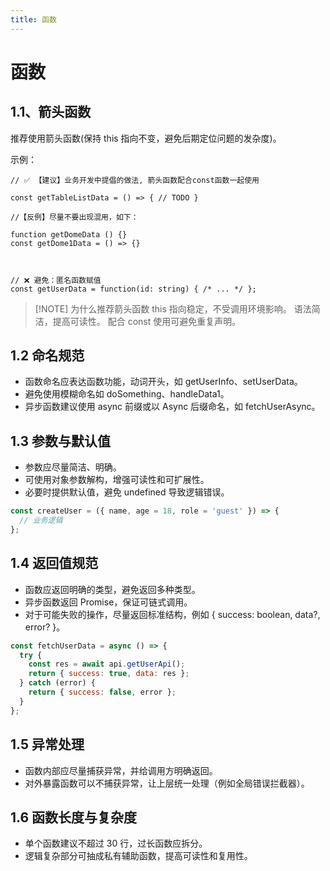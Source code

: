 ```yaml
---
title: 函数
---
```


# 函数

## 1.1、箭头函数

推荐使用箭头函数(保持 this 指向不变，避免后期定位问题的发杂度)。

示例：

```js{1,5}
// ✅ 【建议】业务开发中提倡的做法, 箭头函数配合const函数一起使用

const getTableListData = () => { // TODO }

//【反例】尽量不要出现混用，如下：

function getDomeData () {}
const getDome1Data = () => {}



// ❌ 避免：匿名函数赋值
const getUserData = function(id: string) { /* ... */ };

```

> [!NOTE] 为什么推荐箭头函数
> this 指向稳定，不受调用环境影响。
> 语法简洁，提高可读性。
> 配合 const 使用可避免重复声明。

## 1.2 命名规范

- 函数命名应表达函数功能，动词开头，如 getUserInfo、setUserData。
- 避免使用模糊命名如 doSomething、handleData1。
- 异步函数建议使用 async 前缀或以 Async 后缀命名，如 fetchUserAsync。

## 1.3 参数与默认值

- 参数应尽量简洁、明确。
- 可使用对象参数解构，增强可读性和可扩展性。
- 必要时提供默认值，避免 undefined 导致逻辑错误。

```js
const createUser = ({ name, age = 18, role = 'guest' }) => {
  // 业务逻辑
};
```

## 1.4 返回值规范

- 函数应返回明确的类型，避免返回多种类型。
- 异步函数返回 Promise，保证可链式调用。
- 对于可能失败的操作，尽量返回标准结构，例如 { success: boolean, data?, error? }。

```js
const fetchUserData = async () => {
  try {
    const res = await api.getUserApi();
    return { success: true, data: res };
  } catch (error) {
    return { success: false, error };
  }
};
```

## 1.5 异常处理

- 函数内部应尽量捕获异常，并给调用方明确返回。
- 对外暴露函数可以不捕获异常，让上层统一处理（例如全局错误拦截器）。

## 1.6 函数长度与复杂度

- 单个函数建议不超过 30 行，过长函数应拆分。
- 逻辑复杂部分可抽成私有辅助函数，提高可读性和复用性。

